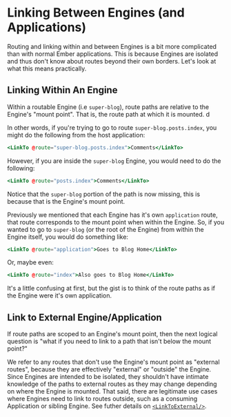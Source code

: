 # Linking Between Engines (and Applications)

Routing and linking within and between Engines is a bit more complicated than with normal Ember applications. This is because Engines are isolated and thus don't know about routes beyond their own borders. Let's look at what this means practically.

## Linking Within An Engine

Within a routable Engine (i.e `super-blog`), route paths are relative to the Engine's "mount point". That is, the route path at which it is mounted. d

In other words, if you're trying to go to route `super-blog.posts.index`, you might do the following from the host application:

```hbs
<LinkTo @route="super-blog.posts.index">Comments</LinkTo>
```

However, if you are inside the `super-blog` Engine, you would need to do the following:

```hbs
<LinkTo @route="posts.index">Comments</LinkTo>
```

Notice that the `super-blog` portion of the path is now missing, this is because that is the Engine's mount point.

Previously we mentioned that each Engine has it's own `application` route, that route corresponds to the mount point when within the Engine. So, if you wanted to go to `super-blog` (or the root of the Engine) from within the Engine itself, you would do something like:

```hbs
<LinkTo @route="application">Goes to Blog Home</LinkTo>
```

Or, maybe even:

```hbs
<LinkTo @route="index">Also goes to Blog Home</LinkTo>
```

It's a little confusing at first, but the gist is to think of the route paths as if the Engine were it's own application.

## Link to External Engine/Application

If route paths are scoped to an Engine's mount point, then the next logical question is "what if you need to link to a path that isn't below the mount point?"

We refer to any routes that don't use the Engine's mount point as "external routes", because they are effectively "external" or "outside" the Engine. Since Engines are intended to be isolated, they shouldn't have intimate knowledge of the paths to external routes as they may change depending on where the Engine is mounted. That said, there are legitimate use cases where Engines need to link to routes outside, such as a consuming Application or sibling Engine. See futher details on [`<LinkToExternal/>`](./link-to-external).
